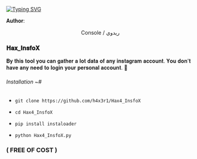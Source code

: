 <a href="https://git.io/typing-svg"><img src="https://readme-typing-svg.herokuapp.com?font=Fira+Code&weight=700&size=30&pause=1000&color=00F711FF&width=460&height=70&lines=NSTAGRAM+INFO+GATHERING+📑" alt="Typing SVG" /></a>

𝐀𝐮𝐭𝐡𝐨𝐫:
<p align="center">
Console / ريدوي 

### 𝐇𝐚𝐱_𝐈𝐧𝐬𝐟𝐨𝐗

𝐁𝐲 𝐭𝐡𝐢𝐬 𝐭𝐨𝐨𝐥 𝐲𝐨𝐮 𝐜𝐚𝐧 𝐠𝐚𝐭𝐡𝐞𝐫 𝐚 𝐥𝐨𝐭 𝐝𝐚𝐭𝐚 𝐨𝐟 𝐚𝐧𝐲 𝐢𝐧𝐬𝐭𝐚𝐠𝐫𝐚𝐦 𝐚𝐜𝐜𝐨𝐮𝐧𝐭.
𝐘𝐨𝐮 𝐝𝐨𝐧'𝐭 𝐡𝐚𝐯𝐞 𝐚𝐧𝐲 𝐧𝐞𝐞𝐝 𝐭𝐨 𝐥𝐨𝐠𝐢𝐧 𝐲𝐨𝐮𝐫 𝐩𝐞𝐫𝐬𝐨𝐧𝐚𝐥 𝐚𝐜𝐜𝐨𝐮𝐧𝐭. 🪪

###### Installation ~#

* `git clone https://github.com/h4x3r1/Hax4_InsfoX`

* `cd Hax4_InsfoX`

* `pip install instaloader`

* `python Hax4_InsfoX.py`


### ( FREE OF COST )
